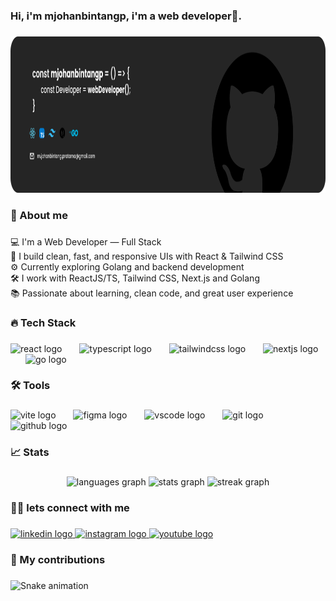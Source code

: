 <h3 align="left">Hi, i'm mjohanbintangp, i'm a web developer👋.</h3>

###

<div align="center">
  <img height="250" src="assets/Banner.png"  />
</div>

###

<h3 align="left">📖 About me</h3>

###

<p align="left">💻 I'm a Web Developer — Full Stack<br>🎨 I build clean, fast, and responsive UIs with React & Tailwind CSS  <br>⚙️ Currently exploring Golang and backend development  <br>🛠️ I work with ReactJS/TS, Tailwind CSS, Next.js and Golang <br>📚 Passionate about learning, clean code, and great user experience</p>

###

<h3 align="left">🔥 Tech Stack</h3>

###

<div align="left">
  <img src="https://cdn.jsdelivr.net/gh/devicons/devicon/icons/react/react-original.svg" height="30" alt="react logo"  />
  <img width="20" />
  <img src="https://skillicons.dev/icons?i=ts" height="30" alt="typescript logo"  />
  <img width="20" />
  <img src="https://skillicons.dev/icons?i=tailwind" height="30" alt="tailwindcss logo"  />
  <img width="20" />
  <img src="https://cdn.jsdelivr.net/gh/devicons/devicon/icons/nextjs/nextjs-original.svg" height="30" alt="nextjs logo"  />
  <img width="20" />
  <img src="https://cdn.simpleicons.org/go/00ADD8" height="30" alt="go logo"  />
</div>

###

<h3 align="left">🛠️ Tools</h3>

###

<div align="left">
  <img src="https://skillicons.dev/icons?i=vite" height="30" alt="vite logo"  />
  <img width="20" />
  <img src="https://cdn.jsdelivr.net/gh/devicons/devicon/icons/figma/figma-original.svg" height="30" alt="figma logo"  />
  <img width="20" />
  <img src="https://cdn.jsdelivr.net/gh/devicons/devicon/icons/vscode/vscode-original.svg" height="30" alt="vscode logo"  />
  <img width="20" />
  <img src="https://cdn.jsdelivr.net/gh/devicons/devicon/icons/git/git-original.svg" height="30" alt="git logo"  />
  <img width="20" />
  <img src="https://skillicons.dev/icons?i=github" height="30" alt="github logo"  />
</div>

###

<h3 align="left">📈 Stats</h3>

###

<div align="center">
  <img src="https://github-readme-stats.vercel.app/api/top-langs?username=mjohanbintangp&locale=en&hide_title=false&layout=compact&card_width=320&langs_count=5&theme=dracula&hide_border=false&order=2" height="150" alt="languages graph"  />
  <img src="https://github-readme-stats.vercel.app/api?username=mjohanbintangp&hide_title=false&hide_rank=false&show_icons=true&include_all_commits=true&count_private=true&disable_animations=false&theme=dracula&locale=en&hide_border=false&order=1" height="150" alt="stats graph"  />
  <img src="https://streak-stats.demolab.com?user=mjohanbintangp&locale=en&mode=daily&theme=dracula&hide_border=false&border_radius=5&order=3" height="150" alt="streak graph"  />
</div>

###

<h3 align="left">🙋‍♂️ lets connect with me</h3>

###

<div align="left">
  <a href="https://www.linkedin.com/in/mjohanbintangp" target="_blank">
    <img src="https://raw.githubusercontent.com/maurodesouza/profile-readme-generator/master/src/assets/icons/social/linkedin/default.svg" width="45" height="25" alt="linkedin logo"  />
  </a>
  <a href="https://www.instagram.com/mjohanbintangp" target="_blank">
    <img src="https://raw.githubusercontent.com/maurodesouza/profile-readme-generator/master/src/assets/icons/social/instagram/default.svg" width="45" height="25" alt="instagram logo"  />
  </a>
  <a href="https://www.youtube.com/@code.habits" target="_blank">
    <img src="https://raw.githubusercontent.com/maurodesouza/profile-readme-generator/master/src/assets/icons/social/youtube/default.svg" width="45" height="25" alt="youtube logo"  />
  </a>
</div>

###

<h3 align="left">🚀 My contributions</h3>

###

<img src="https://raw.githubusercontent.com/mjohanbintangp/output/snake.svg" alt="Snake animation" />

###
